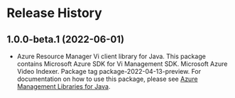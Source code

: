 # Release History

## 1.0.0-beta.1 (2022-06-01)

- Azure Resource Manager Vi client library for Java. This package contains Microsoft Azure SDK for Vi Management SDK. Microsoft Azure Video Indexer. Package tag package-2022-04-13-preview. For documentation on how to use this package, please see [Azure Management Libraries for Java](https://aka.ms/azsdk/java/mgmt).
